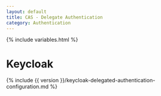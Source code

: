 ```yaml
---
layout: default
title: CAS - Delegate Authentication
category: Authentication
---
```


{% include variables.html %}

# Keycloak

{% include {{ version }}/keycloak-delegated-authentication-configuration.md %}
